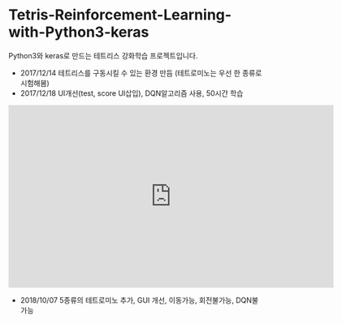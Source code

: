 # Tetris-Reinforcement-Learning-with-Python3-keras
Python3와 keras로 만드는 테트리스 강화학습 프로젝트입니다.

- 2017/12/14 테트리스를 구동시킬 수 있는 환경 만듬 (테트로미노는 우선 한 종류로 시험해봄)
- 2017/12/18 UI개선(test, score UI삽입), DQN알고리즘 사용, 50시간 학습
<iframe width="640" height="360" src="https://www.youtube.com/embed/TU2vnawSil0" frameborder="0" gesture="media" allowfullscreen=""></iframe>

- 2018/10/07 5종류의 테트로미노 추가, GUI 개선, 이동가능, 회전불가능, DQN불가능
